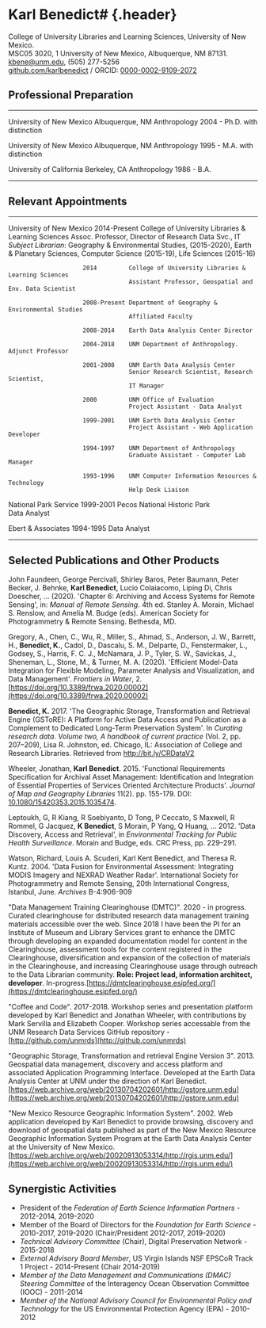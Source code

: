
# Karl Benedict# {.header}

College of University Libraries and Learning Sciences, University of New Mexico.\
MSC05 3020, 1 University of New Mexico, Albuquerque, NM 87131. \
kbene@unm.edu, (505) 277-5256 \
[github.com/karlbenedict](http://github.com/karlbenedict) / ORCID: [0000-0002-9109-2072](https://orcid.org/0000-0002-9109-2072)

## Professional Preparation
------------------------ ------------------- -------------- ------------------------------
University of New Mexico Albuquerque, NM     Anthropology   2004 - Ph.D. with distinction

University of New Mexico Albuquerque, NM     Anthropology   1995 - M.A. with distinction

University of California Berkeley, CA        Anthropology   1986 - B.A.
------------------------ ------------------- -------------- ------------------------------


## Relevant Appointments
------------------------ ------------ -------------------------------------------------------
University of New Mexico 2014-Present College of University Libraries & Learning Sciences
                                      Assoc. Professor, Director of Research Data Svc., IT   
                                      *Subject Librarian*: Geography & Environmental Studies,
                                      (2015-2020), Earth & Planetary Sciences, Computer 
                                      Science (2015-19), Life Sciences (2015-16)

                         2014         College of University Libraries & Learning Sciences
                                      Assistant Professor, Geospatial and Env. Data Scientist

                         2008-Present Department of Geography & Environmental Studies    
                                      Affiliated Faculty

                         2008-2014    Earth Data Analysis Center Director

                         2004-2018    UNM Department of Anthropology. Adjunct Professor      

                         2001-2008    UNM Earth Data Analysis Center                         
                                      Senior Research Scientist, Research Scientist,
                                      IT Manager

                         2000         UNM Office of Evaluation                               
                                      Project Assistant - Data Analyst

                         1999-2001    UNM Earth Data Analysis Center                         
                                      Project Assistant - Web Application Developer

                         1994-1997    UNM Department of Anthropology                         
                                      Graduate Assistant - Computer Lab Manager

                         1993-1996    UNM Computer Information Resources & Technology        
                                      Help Desk Liaison

National Park Service    1999-2001    Pecos National Historic Park                           
                                      Data Analyst

Ebert & Associates       1994-1995    Data Analyst                                           
------------------------ ------------ -------------------------------------------------------

## Selected Publications and Other Products

John Faundeen, George Percivall, Shirley Baros, Peter Baumann, Peter Becker, J. Behnke, **Karl Benedict**, Lucio Colaiacomo, Liping Di, Chris Doescher, ... (2020). 'Chapter 6: Archiving and Access Systems for Remote Sensing', in: *Manual of Remote Sensing*. 4th ed.  Stanley A. Morain, Michael S. Renslow, and Amelia M. Budge (eds). American Society for Photogrammetry & Remote Sensing. Bethesda, MD.  

Gregory, A., Chen, C., Wu, R., Miller, S., Ahmad, S., Anderson, J. W., Barrett, H., **Benedict, K.**, Cadol, D., Dascalu, S. M., Delparte, D., Fenstermaker, L., Godsey, S., Harris, F. C. J., McNamara, J. P., Tyler, S. W., Savickas, J., Sheneman, L., Stone, M., & Turner, M. A. (2020). 'Efficient Model-Data Integration for Flexible Modeling, Parameter Analysis and Visualization, and Data Management'. *Frontiers in Water*, 2. [https://doi.org/10.3389/frwa.2020.00002](https://doi.org/10.3389/frwa.2020.00002)

**Benedict, K.** 2017. 'The Geographic Storage, Transformation and Retrieval Engine (GSToRE): A Platform for Active Data Access and Publication as a Complement to Dedicated Long-Term Preservation System'. In *Curating research data. Volume two, A handbook of current practice* (Vol. 2, pp. 207–209), Lisa R. Johnston, ed. Chicago, IL: Association of College and Research Libraries. Retrieved from <http://bit.ly/CRDataV2>

Wheeler, Jonathan, **Karl Benedict**. 2015. 'Functional Requirements Specification for Archival Asset Management: Identification and Integration of Essential Properties of Services Oriented Architecture Products'. *Journal of Map and Geography Libraries* 11(2). pp. 155-179. DOI: [10.1080/15420353.2015.1035474](http://www.tandfonline.com/doi/full/10.1080/15420353.2015.1035474).

Leptoukh, G, R Kiang, R Soebiyanto, D Tong, P Ceccato, S Maxwell, R Rommel, G Jacquez, **K Benedict**, S Morain, P Yang, Q Huang, ... 2012. 'Data Discovery, Access and Retrieval', in *Environmental Tracking for Public Health Surveillance*. Morain and Budge, eds. CRC Press, pp. 229–291.

Watson, Richard, Louis A. Scuderi, Karl Kent Benedict, and Theresa R. Kuntz. 2004. 'Data Fusion for Environmental Assessment: Integrating MODIS Imagery and NEXRAD Weather Radar'. International Society for Photogrammetry and Remote Sensing,  20th International Congress, Istanbul, June. *Archives* B-4:906-909

"Data Management Training Clearinghouse (DMTC)". 2020 - in progress. Curated clearinghouse for distributed research data management training materials accessible over the web. Since 2018 I have been the PI for an Institute of Museum and Library Services grant to enhance the DMTC through developing an expanded documentation model for content in the Clearinghouse, assessment tools for the content registered in the Clearinghouse, diversification and expansion of the collection of materials in the Clearinghouse, and increasing Clearinghouse usage through outreach to the Data Librarian community. **Role: Project lead, information architect, developer**. In-progress.[https://dmtclearinghouse.esipfed.org/](https://dmtclearinghouse.esipfed.org/)

"Coffee and Code". 2017-2018. Workshop series and presentation platform developed by Karl Benedict and Jonathan Wheeler, with contributions by Mark Servilla and Elizabeth Cooper. Workshop series accessable from the UNM Research Data Services GitHub repository - [http://github.com/unmrds](http://github.com/unmrds)

"Geographic Storage, Transformation and retrieval Engine Version 3". 2013. Geospatial data management, discovery and access platform and associated Application Programming Interface. Developed at the Earth Data Analysis Center at UNM under the direction of Karl Benedict. [https://web.archive.org/web/20130704202601/http://gstore.unm.edu](https://web.archive.org/web/20130704202601/http://gstore.unm.edu)

"New Mexico Resource Geographic Information System". 2002. Web application developed by Karl Benedict to provide browsing, discovery and download of geospatial data published as part of the New Mexico Resource Geographic Information System Program at the Earth Data Analysis Center at the University of New Mexico. [https://web.archive.org/web/20020913053314/http://rgis.unm.edu/](https://web.archive.org/web/20020913053314/http://rgis.unm.edu/)

## Synergistic Activities

* President of the *Federation of Earth Science Information Partners* - 2012-2014, 2019-2020
* Member of the Board of Directors for the *Foundation for Earth Science* - 2010-2017, 2019-2020 (Chair/President 2012-2017, 2019-2020)
* *Technical Advisory Committee* (Chair), Digital Preservation Network - 2015-2018
* *External Advisory Board Member*, US Virgin Islands NSF EPSCoR Track 1 Project - 2014-Present (Chair 2014-2019)
* *Member of the Data Management and Communications (DMAC) Steering Committee* of the Interagency Ocean Observation Committee (IOOC) - 2011-2014
* *Member of the National Advisory Council for Environmental Policy and Technology* for the US Environmental Protection Agency (EPA) - 2010-2012

